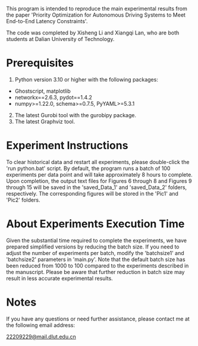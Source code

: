 This program is intended to reproduce the main experimental results from the paper 'Priority Optimization for Autonomous Driving Systems to Meet End-to-End Latency Constraints'.

The code was completed by Xisheng Li and Xiangqi Lan, who are both students at Dalian University of Technology.

# Prerequisites
1. Python version 3.10 or higher with the following packages:
- Ghostscript, matplotlib
- networkx==2.6.3, pydot==1.4.2
- numpy>=1.22.0, schema>=0.7.5, PyYAML>=5.3.1
2. The latest Gurobi tool with the gurobipy package.
3. The latest Graphviz tool.

# Experiment Instructions
To clear historical data and restart all experiments, please double-click the 'run python.bat' script. By default, the program runs a batch of 100 experiments per data point and will take approximately 8 hours to complete. Upon completion, the output text files for Figures 6 through 8 and Figures 9 through 15 will be saved in the 'saved_Data_1' and 'saved_Data_2' folders, respectively. The corresponding figures will be stored in the 'Pic1' and 'Pic2' folders.

# About Experiments Execution Time
Given the substantial time required to complete the experiments, we have prepared simplified versions by reducing the batch size. If you need to adjust the number of experiments per batch, modify the 'batchsize1' and 'batchsize2' parameters in 'main.py'. Note that the default batch size has been reduced from 1000 to 100 compared to the experiments described in the manuscript. Please be aware that further reduction in batch size may result in less accurate experimental results.

# Notes
If you have any questions or need further assistance, please contact me at the following email address:

22209229@mail.dlut.edu.cn

